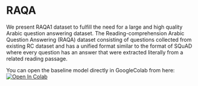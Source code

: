 # RAQA

We present RAQA1 dataset to fulfill the need for a
large and high quality Arabic question answering
dataset. The Reading-comprehension Arabic Question
Answering (RAQA) dataset consisting of questions
collected from existing RC dataset and has a unified
format similar to the format of SQuAD where every
question has an answer that were extracted literally
from a related reading passage.


You can open the baseline model directly in GoogleColab from here:
[![Open In Colab](https://colab.research.google.com/assets/colab-badge.svg)](https://colab.research.google.com/github/Rsaz88/RAQA/blob/main/RAQA.ipynb)
